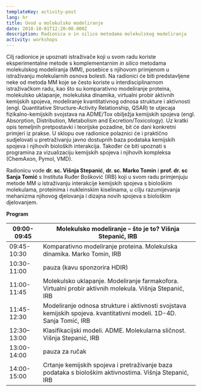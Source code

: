```yaml
---
templateKey: activity-post
lang: hr
title: Uvod u molekulsko modeliranje
date: 2018-10-01T12:20:00.000Z
description: Radionica o in silico metodama molekulskog modeliranja
activity: workshops
---
```

Cilj radionice je upoznati istraživače koji u svom radu koriste eksperimentalne metode s komplementarnim *in silico* metodama molekulskog modeliranja (MM), posebice s njihovom primjenom u istraživanju molekularnih osnova bolesti. Na radionici će biti predstavljene neke od metoda MM koje se često koriste u interdisciplinarnom istraživačkom radu, kao što su komparativno modeliranje proteina, molekulsko uklapanje, molekulska dinamika, virtualni probir aktivnih kemijskih spojeva, modeliranje kvantitativnog odnosa strukture i aktivnosti (engl. Quantitative Structure-Activity Relationship, QSAR) te utjecaja fizikalno-kemijskih svojstava na ADME/Tox obilježja kemijskih spojeva (engl. Absorption, Distribution, Metabolism and Excretion/Toxicology). Uz kratki opis temeljnih pretpostavki i teorijske pozadine, bit će dani konkretni primjeri iz prakse. U sklopu ove radionice polaznici će i praktično sudjelovati u pretraživanju javno dostupnih baza podataka kemijskih spojeva i njihovih bioloških interakcija. Također će biti upoznati s programina za vizualizaciju kemijskih spojeva i njihovih kompleksa (ChemAxon, Pymol, VMD).

Radionicu vode **dr. sc. Višnja Stepanić**, **dr. sc. Marko Tomin** i **prof. dr. sc Sanja Tomić** s Instituta Ruđer Bošković (IRB) koji u svom radu primjenjuju metode MM u istraživanju interakcije kemijskih spojeva s biološkim molekulama, proteinima i nukleinskim kiselinama, u cilju razumijevanja mehanizma njihovog djelovanja i dizajna novih spojeva s biološkim djelovanjem.

**Program**

| 09:00-09:45 | Molekulsko modeliranje – što je to? Višnja Stepanić, IRB                                                             |
| ----------- | -------------------------------------------------------------------------------------------------------------------- |
| 09:45-10:30 | Komparativno modeliranje proteina. Molekulska dinamika. Marko Tomin, IRB                                             |
| 10:30-11:00 | pauza (kavu sponzorira HDIR)                                                                                         |
| 11:00-11:45 | Molekulsko uklapanje. Modeliranje farmakofora. Virtualni probir aktivnih molekula. Višnja Stepanić, IRB              |
| 11:45-12:30 | Modeliranje odnosa strukture i aktivnosti svojstava kemijskih spojeva. kvantitativni modeli. 1D-4D. Sanja Tomić, IRB |
| 12:30–13:00 | Klasifikacijski modeli. ADME. Molekularna sličnost. Višnja Stepanić, IRB                                             |
| 13:00-14:00 | pauza za ručak                                                                                                       |
| 14:00-15:00 | Crtanje kemijskih spojeva i pretraživanje baza podataka s biološkim aktivnostima. Višnja Stepanić, IRB               |